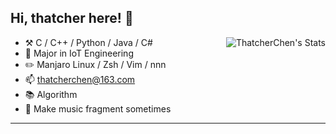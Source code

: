 ## Hi, thatcher here! :wave:

<img align="right" src="https://github-readme-stats.vercel.app/api?username=thatcherchen&title_color=333&text_color=777" alt="ThatcherChen's Stats" >

- :hammer_and_pick:  C / C++ / Python / Java / C# 
- :seedling:  Major in IoT Engineering
- :pencil2: Manjaro Linux / Zsh / Vim / nnn
- :mailbox: thatcherchen@163.com
- :books: Algorithm
- :musical_keyboard: Make music fragment sometimes




---
